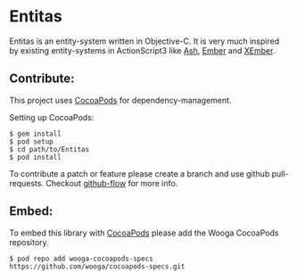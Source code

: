 Entitas
====

Entitas is an entity-system written in Objective-C. It is very much inspired by existing entity-systems in ActionScript3 like [Ash], [Ember] and [XEmber].

Contribute:
--
This project uses [CocoaPods] for dependency-management.

Setting up CocoaPods:

```
$ gem install
$ pod setup
$ cd path/to/Entitas
$ pod install
```

To contribute a patch or feature please create a branch and use github pull-requests. 
Checkout [github-flow] for more info.

Embed:
--
To embed this library with [CocoaPods] please add the Wooga CocoaPods repository.

```
$ pod repo add wooga-cocoapods-specs https://github.com/wooga/cocoapods-specs.git
```

[github-flow]: http://scottchacon.com/2011/08/31/github-flow.html
[cocoapods]: http://cocoapods.org/
[ash]: http://www.richardlord.net/blog/introducing-ash
[ember]: https://github.com/tdavies/Ember
[xember]: https://github.com/alecmce/xember